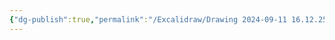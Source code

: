 ```yaml
---
{"dg-publish":true,"permalink":"/Excalidraw/Drawing 2024-09-11 16.12.25.excalidraw/","tags":["excalidraw"]}
---
```

<style> .container {font-family: sans-serif; text-align: center;} .button-wrapper button {z-index: 1;height: 40px; width: 100px; margin: 10px;padding: 5px;} .excalidraw .App-menu_top .buttonList { display: flex;} .excalidraw-wrapper { height: 800px; margin: 50px; position: relative;} :root[dir="ltr"] .excalidraw .layer-ui__wrapper .zen-mode-transition.App-menu_bottom--transition-left {transform: none;} </style><script src="https://cdn.jsdelivr.net/npm/react@17/umd/react.production.min.js"></script><script src="https://cdn.jsdelivr.net/npm/react-dom@17/umd/react-dom.production.min.js"></script><script type="text/javascript" src="https://cdn.jsdelivr.net/npm/@excalidraw/excalidraw@0/dist/excalidraw.production.min.js"></script><div id="Drawing_2024-09-11_1612.25.excalidraw.md"></div><script>(function(){const InitialData={"type":"excalidraw","version":2,"source":"https://github.com/zsviczian/obsidian-excalidraw-plugin/releases/tag/2.4.3","elements":[{"type":"freedraw","version":11,"versionNonce":1504998299,"index":"a0","isDeleted":false,"id":"xElw_I4-pQwmlkXpDmulg","fillStyle":"solid","strokeWidth":2,"strokeStyle":"solid","roughness":1,"opacity":100,"angle":0,"x":16.75,"y":-232,"strokeColor":"#1e1e1e","backgroundColor":"transparent","width":80,"height":0,"seed":1294183253,"groupIds":[],"frameId":null,"roundness":null,"boundElements":[],"updated":1726042349944,"link":null,"locked":false,"points":[[0,0],[14.4000244140625,0],[32.800048828125,0],[52,0],[64.800048828125,0],[73.5999755859375,0],[78.4000244140625,0],[79.2000732421875,0],[80,0],[80,0]],"lastCommittedPoint":null,"simulatePressure":true,"pressures":[]},{"type":"freedraw","version":47,"versionNonce":1477560123,"index":"a1","isDeleted":false,"id":"bm0IKsQK9z9jv5psCcKtP","fillStyle":"solid","strokeWidth":2,"strokeStyle":"solid","roughness":1,"opacity":100,"angle":0,"x":1.550048828125,"y":-170.39999389648438,"strokeColor":"#1e1e1e","backgroundColor":"transparent","width":120,"height":7.20001220703125,"seed":562736373,"groupIds":[],"frameId":null,"roundness":null,"boundElements":[],"updated":1726042351751,"link":null,"locked":false,"points":[[0,0],[0.7999267578125,-1.600006103515625],[2.4000244140625,-1.600006103515625],[7.199951171875,-2.399993896484375],[16,-3.20001220703125],[24,-3.20001220703125],[33.5999755859375,-3.20001220703125],[44.7999267578125,-3.20001220703125],[52,-3.20001220703125],[56,-3.20001220703125],[58.4000244140625,-3.20001220703125],[59.199951171875,-3.20001220703125],[60,-3.20001220703125],[60.7999267578125,-3.20001220703125],[61.5999755859375,-3.20001220703125],[62.4000244140625,-3.20001220703125],[64,-3.20001220703125],[65.5999755859375,-4],[67.199951171875,-4.79998779296875],[70.4000244140625,-5.600006103515625],[73.5999755859375,-6.399993896484375],[74.4000244140625,-6.399993896484375],[76,-6.399993896484375],[77.5999755859375,-6.399993896484375],[80.7999267578125,-7.20001220703125],[82.4000244140625,-7.20001220703125],[83.199951171875,-7.20001220703125],[86.4000244140625,-7.20001220703125],[87.199951171875,-7.20001220703125],[88.7999267578125,-7.20001220703125],[91.199951171875,-6.399993896484375],[92,-6.399993896484375],[94.4000244140625,-6.399993896484375],[99.199951171875,-6.399993896484375],[104,-5.600006103515625],[108,-5.600006103515625],[110.4000244140625,-4.79998779296875],[112,-4.79998779296875],[113.5999755859375,-4.79998779296875],[115.199951171875,-4.79998779296875],[116,-4.79998779296875],[117.5999755859375,-4.79998779296875],[118.4000244140625,-4.79998779296875],[119.199951171875,-4.79998779296875],[120,-4.79998779296875],[120,-4.79998779296875]],"lastCommittedPoint":null,"simulatePressure":true,"pressures":[]},{"type":"freedraw","version":69,"versionNonce":1609442747,"index":"a2","isDeleted":false,"id":"oWXL2cedo5RaRwwagXugC","fillStyle":"solid","strokeWidth":2,"strokeStyle":"solid","roughness":1,"opacity":100,"angle":0,"x":59.1500244140625,"y":-219.19998168945312,"strokeColor":"#1e1e1e","backgroundColor":"transparent","width":69.5999755859375,"height":102.39999389648438,"seed":1797265237,"groupIds":[],"frameId":null,"roundness":null,"boundElements":[],"updated":1726042354039,"link":null,"locked":false,"points":[[0,0],[-0.800048828125,0],[-0.800048828125,0.79998779296875],[-0.800048828125,3.199981689453125],[-2.4000244140625,7.199981689453125],[-2.4000244140625,8],[-2.4000244140625,10.399993896484375],[-2.4000244140625,12],[-2.4000244140625,12.79998779296875],[-3.199951171875,14.399993896484375],[-3.199951171875,16],[-4,18.399993896484375],[-4,19.199981689453125],[-4,20.79998779296875],[-4.800048828125,21.5999755859375],[-4.800048828125,22.399993896484375],[-4.800048828125,23.199981689453125],[-5.5999755859375,25.5999755859375],[-7.199951171875,28],[-7.199951171875,29.5999755859375],[-8,31.199981689453125],[-8.800048828125,32.79998779296875],[-9.5999755859375,34.399993896484375],[-9.5999755859375,35.199981689453125],[-12,40.79998779296875],[-12.800048828125,44],[-13.5999755859375,45.5999755859375],[-14.4000244140625,48],[-15.199951171875,50.399993896484375],[-16.800048828125,53.5999755859375],[-18.4000244140625,56.79998779296875],[-20,60],[-20.800048828125,61.5999755859375],[-23.199951171875,64],[-24,66.39999389648438],[-25.5999755859375,67.19998168945312],[-26.4000244140625,68],[-28,69.5999755859375],[-28.800048828125,71.19998168945312],[-30.4000244140625,72.79998779296875],[-32,74.39999389648438],[-32.800048828125,76],[-35.199951171875,77.5999755859375],[-36,80],[-36.800048828125,80],[-37.5999755859375,81.5999755859375],[-38.4000244140625,82.39999389648438],[-39.199951171875,83.19998168945312],[-40,84],[-40.800048828125,84.79998779296875],[-41.5999755859375,84.79998779296875],[-42.4000244140625,86.39999389648438],[-44,88],[-45.5999755859375,88],[-46.4000244140625,89.5999755859375],[-48,90.39999389648438],[-49.5999755859375,92],[-50.4000244140625,92.79998779296875],[-52.800048828125,93.5999755859375],[-53.5999755859375,95.19998168945312],[-56,95.19998168945312],[-60.800048828125,96.79998779296875],[-63.199951171875,98.39999389648438],[-64.800048828125,99.19998168945312],[-67.199951171875,100.79998779296875],[-68.800048828125,101.5999755859375],[-69.5999755859375,102.39999389648438],[-69.5999755859375,102.39999389648438]],"lastCommittedPoint":null,"simulatePressure":true,"pressures":[]},{"type":"freedraw","version":58,"versionNonce":423247029,"index":"a3","isDeleted":false,"id":"8NM3ZuTKW_hhY3pM7vDYx","fillStyle":"solid","strokeWidth":2,"strokeStyle":"solid","roughness":1,"opacity":100,"angle":0,"x":51.1500244140625,"y":-168.79998779296875,"strokeColor":"#1e1e1e","backgroundColor":"transparent","width":110.4000244140625,"height":43.199981689453125,"seed":1829351637,"groupIds":[],"frameId":null,"roundness":null,"boundElements":[],"updated":1726042355966,"link":null,"locked":false,"points":[[0,0],[2.4000244140625,0.79998779296875],[4,1.600006103515625],[6.4000244140625,3.199981689453125],[8.800048828125,4],[10.4000244140625,5.600006103515625],[14.4000244140625,8],[16,8],[19.199951171875,9.600006103515625],[20.800048828125,10.399993896484375],[24,12.79998779296875],[24.800048828125,12.79998779296875],[25.5999755859375,14.399993896484375],[27.199951171875,15.199981689453125],[30.4000244140625,16],[31.199951171875,16.79998779296875],[33.5999755859375,17.600006103515625],[34.4000244140625,18.399993896484375],[36,19.199981689453125],[37.5999755859375,19.199981689453125],[40,20.79998779296875],[41.5999755859375,21.600006103515625],[44,22.399993896484375],[47.199951171875,24],[48.800048828125,24.79998779296875],[51.199951171875,25.600006103515625],[54.4000244140625,27.199981689453125],[58.4000244140625,27.199981689453125],[64,29.600006103515625],[70.4000244140625,31.199981689453125],[76,32.79998779296875],[80,34.399993896484375],[81.5999755859375,35.199981689453125],[82.4000244140625,35.199981689453125],[84.800048828125,36.79998779296875],[86.4000244140625,37.600006103515625],[87.199951171875,38.399993896484375],[88.800048828125,38.399993896484375],[89.5999755859375,38.399993896484375],[90.4000244140625,38.399993896484375],[92,38.399993896484375],[92,39.199981689453125],[93.5999755859375,39.199981689453125],[94.4000244140625,39.199981689453125],[96,40],[96.800048828125,40.79998779296875],[97.5999755859375,40.79998779296875],[99.199951171875,40.79998779296875],[100,41.600006103515625],[100.800048828125,41.600006103515625],[104,41.600006103515625],[105.5999755859375,42.399993896484375],[106.4000244140625,42.399993896484375],[108,43.199981689453125],[108.800048828125,43.199981689453125],[110.4000244140625,43.199981689453125],[110.4000244140625,43.199981689453125]],"lastCommittedPoint":null,"simulatePressure":true,"pressures":[]},{"type":"freedraw","version":26,"versionNonce":1813325141,"index":"a4","isDeleted":false,"id":"leAWyfiCdmGqlWHD2AAQD","fillStyle":"solid","strokeWidth":2,"strokeStyle":"solid","roughness":1,"opacity":100,"angle":0,"x":-130.449951171875,"y":-220,"strokeColor":"#1971c2","backgroundColor":"transparent","width":39.199951171875,"height":52.800018310546875,"seed":706761589,"groupIds":[],"frameId":null,"roundness":null,"boundElements":[],"updated":1726042365239,"link":null,"locked":false,"points":[[0,0],[2.4000244140625,0.800018310546875],[4.7999267578125,1.600006103515625],[8,4],[9.5999755859375,5.600006103515625],[12,9.600006103515625],[16,15.20001220703125],[17.5999755859375,19.20001220703125],[20,23.20001220703125],[21.5999755859375,24.800018310546875],[22.4000244140625,26.399993896484375],[23.199951171875,27.20001220703125],[24,28],[25.5999755859375,29.600006103515625],[25.5999755859375,31.20001220703125],[27.199951171875,32],[28,32.800018310546875],[28.7999267578125,35.20001220703125],[30.4000244140625,38.399993896484375],[32.7999267578125,43.20001220703125],[34.4000244140625,45.600006103515625],[37.5999755859375,51.20001220703125],[38.4000244140625,52],[39.199951171875,52.800018310546875],[39.199951171875,52.800018310546875]],"lastCommittedPoint":null,"simulatePressure":true,"pressures":[]},{"type":"freedraw","version":11,"versionNonce":2143905525,"index":"a5","isDeleted":false,"id":"QCCwYRtqh-ogxCu7vxjrw","fillStyle":"solid","strokeWidth":2,"strokeStyle":"solid","roughness":1,"opacity":100,"angle":0,"x":-132.0499267578125,"y":-147.19998168945312,"strokeColor":"#1971c2","backgroundColor":"transparent","width":40,"height":59.199981689453125,"seed":247578395,"groupIds":[],"frameId":null,"roundness":null,"boundElements":[],"updated":1726042366088,"link":null,"locked":false,"points":[[0,0],[-0.800048828125,0],[1.5999755859375,7.199981689453125],[5.5999755859375,13.5999755859375],[15.199951171875,27.199981689453125],[25.5999755859375,40.79998779296875],[32,49.5999755859375],[36.7999267578125,56],[39.199951171875,59.199981689453125],[39.199951171875,59.199981689453125]],"lastCommittedPoint":null,"simulatePressure":true,"pressures":[]},{"type":"freedraw","version":61,"versionNonce":2060407541,"index":"a6","isDeleted":false,"id":"dQ6x9f8eaga5sk2Utgwdc","fillStyle":"solid","strokeWidth":2,"strokeStyle":"solid","roughness":1,"opacity":100,"angle":0,"x":-141.6500244140625,"y":26.4000244140625,"strokeColor":"#1971c2","backgroundColor":"transparent","width":77.60009765625,"height":64.79998779296875,"seed":1459608443,"groupIds":[],"frameId":null,"roundness":null,"boundElements":[],"updated":1726042368033,"link":null,"locked":false,"points":[[0,0],[0,1.5999755859375],[0.800048828125,2.39996337890625],[4.800048828125,8],[8,11.20001220703125],[11.2000732421875,13.5999755859375],[14.4000244140625,16],[15.2000732421875,16],[16,16.79998779296875],[16.800048828125,16],[17.60009765625,14.39996337890625],[18.4000244140625,13.5999755859375],[20,12],[20.800048828125,10.39996337890625],[22.4000244140625,8.79998779296875],[23.2000732421875,8],[24,7.20001220703125],[24.800048828125,6.39996337890625],[24.800048828125,5.5999755859375],[25.60009765625,5.5999755859375],[26.4000244140625,4.79998779296875],[27.2000732421875,4],[28.800048828125,3.20001220703125],[28.800048828125,2.39996337890625],[29.60009765625,2.39996337890625],[32.800048828125,0.79998779296875],[34.4000244140625,-0.79998779296875],[37.60009765625,-1.60003662109375],[39.2000732421875,-3.20001220703125],[41.60009765625,-4],[44,-5.60003662109375],[45.60009765625,-7.20001220703125],[47.2000732421875,-8],[48.800048828125,-9.60003662109375],[50.4000244140625,-10.4000244140625],[52,-12],[53.60009765625,-12.79998779296875],[55.2000732421875,-14.4000244140625],[56,-15.20001220703125],[57.60009765625,-16.79998779296875],[59.2000732421875,-18.4000244140625],[60,-19.20001220703125],[60.800048828125,-20.79998779296875],[62.4000244140625,-21.60003662109375],[63.2000732421875,-23.20001220703125],[64.800048828125,-25.60003662109375],[64.800048828125,-26.4000244140625],[65.60009765625,-27.20001220703125],[66.4000244140625,-28],[66.4000244140625,-29.60003662109375],[68,-32],[68.800048828125,-33.60003662109375],[69.60009765625,-35.20001220703125],[71.2000732421875,-36.79998779296875],[71.2000732421875,-39.20001220703125],[72,-40],[72.800048828125,-41.60003662109375],[74.4000244140625,-44],[77.60009765625,-48],[77.60009765625,-48]],"lastCommittedPoint":null,"simulatePressure":true,"pressures":[]},{"type":"freedraw","version":21,"versionNonce":1510798549,"index":"a7","isDeleted":false,"id":"7lEpRPaN7-kJ-bKix64XF","fillStyle":"solid","strokeWidth":2,"strokeStyle":"solid","roughness":1,"opacity":100,"angle":0,"x":15.1500244140625,"y":-105.60000610351562,"strokeColor":"#e03131","backgroundColor":"transparent","width":12.800048828125,"height":71.20004272460938,"seed":1778812955,"groupIds":[],"frameId":null,"roundness":null,"boundElements":[],"updated":1726042373913,"link":null,"locked":false,"points":[[0,0],[0,0.800018310546875],[0.800048828125,4],[1.5999755859375,9.600006103515625],[3.199951171875,17.600006103515625],[4,20],[4.800048828125,26.4000244140625],[5.5999755859375,31.20001220703125],[6.4000244140625,34.4000244140625],[9.5999755859375,44],[10.4000244140625,49.600006103515625],[11.199951171875,52.000030517578125],[12,58.399993896484375],[12,60.800018310546875],[12,64.80001831054688],[12,68.00003051757812],[12,69.60000610351562],[12.800048828125,70.39999389648438],[12.800048828125,71.20004272460938],[12.800048828125,71.20004272460938]],"lastCommittedPoint":null,"simulatePressure":true,"pressures":[]},{"type":"freedraw","version":40,"versionNonce":2024823835,"index":"a8","isDeleted":false,"id":"O4pLpwaEJHafCsrCRBQfI","fillStyle":"solid","strokeWidth":2,"strokeStyle":"solid","roughness":1,"opacity":100,"angle":0,"x":21.550048828125,"y":-112.79998779296875,"strokeColor":"#e03131","backgroundColor":"transparent","width":99.199951171875,"height":89.60000610351562,"seed":530552731,"groupIds":[],"frameId":null,"roundness":null,"boundElements":[],"updated":1726042375121,"link":null,"locked":false,"points":[[0,0],[1.5999755859375,-0.800018310546875],[4.7999267578125,-0.800018310546875],[21.5999755859375,-2.399993896484375],[33.5999755859375,-3.20001220703125],[44.7999267578125,-4.800018310546875],[48.7999267578125,-4.800018310546875],[59.199951171875,-6.399993896484375],[64.7999267578125,-6.399993896484375],[69.5999755859375,-7.20001220703125],[76,-7.20001220703125],[80,-8],[87.199951171875,-8],[88.7999267578125,-8],[91.199951171875,-8.800018310546875],[92.7999267578125,-8.800018310546875],[93.5999755859375,-8.800018310546875],[94.4000244140625,-8.800018310546875],[95.199951171875,-8.800018310546875],[96,-8.800018310546875],[96.7999267578125,-8.800018310546875],[96.7999267578125,-8],[97.5999755859375,-4.800018310546875],[98.4000244140625,2.399993896484375],[98.4000244140625,10.399993896484375],[99.199951171875,20],[99.199951171875,28.79998779296875],[99.199951171875,39.199981689453125],[99.199951171875,48.79998779296875],[99.199951171875,55.20001220703125],[98.4000244140625,64],[98.4000244140625,69.5999755859375],[97.5999755859375,75.20001220703125],[97.5999755859375,76.79998779296875],[97.5999755859375,78.4000244140625],[97.5999755859375,79.20001220703125],[96.7999267578125,80],[96.7999267578125,80.79998779296875],[96.7999267578125,80.79998779296875]],"lastCommittedPoint":null,"simulatePressure":true,"pressures":[]},{"type":"freedraw","version":15,"versionNonce":12285371,"index":"a9","isDeleted":false,"id":"NU47ZhC7mvdbQC5CMSq-r","fillStyle":"solid","strokeWidth":2,"strokeStyle":"solid","roughness":1,"opacity":100,"angle":0,"x":35.1500244140625,"y":-65.60000610351562,"strokeColor":"#e03131","backgroundColor":"transparent","width":88.800048828125,"height":4.79998779296875,"seed":1010277493,"groupIds":[],"frameId":null,"roundness":null,"boundElements":[],"updated":1726042375823,"link":null,"locked":false,"points":[[0,0],[6.4000244140625,-1.5999755859375],[17.5999755859375,-2.399993896484375],[28,-2.399993896484375],[39.199951171875,-4],[48,-4.79998779296875],[53.5999755859375,-4.79998779296875],[63.199951171875,-4.79998779296875],[72.800048828125,-2.399993896484375],[80,-2.399993896484375],[85.5999755859375,-2.399993896484375],[88,-1.5999755859375],[88.800048828125,-1.5999755859375],[88.800048828125,-1.5999755859375]],"lastCommittedPoint":null,"simulatePressure":true,"pressures":[]},{"type":"freedraw","version":41,"versionNonce":1945950075,"index":"aA","isDeleted":false,"id":"Yp37GW4LDZK4k4MLSr5yi","fillStyle":"solid","strokeWidth":2,"strokeStyle":"solid","roughness":1,"opacity":100,"angle":0,"x":25.550048828125,"y":-32.79998779296875,"strokeColor":"#e03131","backgroundColor":"transparent","width":98.4000244140625,"height":6.4000244140625,"seed":486760661,"groupIds":[],"frameId":null,"roundness":null,"boundElements":[],"updated":1726042377433,"link":null,"locked":false,"points":[[0,0],[1.5999755859375,0],[4,0],[7.199951171875,0],[12,-0.79998779296875],[20.7999267578125,-1.5999755859375],[27.199951171875,-1.5999755859375],[32.7999267578125,-1.5999755859375],[40,-1.5999755859375],[45.5999755859375,-1.5999755859375],[50.4000244140625,-1.5999755859375],[54.4000244140625,-1.5999755859375],[60.7999267578125,-1.5999755859375],[64.7999267578125,-1.5999755859375],[67.199951171875,-1.5999755859375],[68,-1.5999755859375],[68.7999267578125,-1.5999755859375],[69.5999755859375,-1.5999755859375],[70.4000244140625,-1.5999755859375],[71.199951171875,-1.5999755859375],[72.7999267578125,-1.5999755859375],[74.4000244140625,-1.5999755859375],[76,-2.4000244140625],[77.5999755859375,-2.4000244140625],[79.199951171875,-2.4000244140625],[80,-2.4000244140625],[81.5999755859375,-2.4000244140625],[82.4000244140625,-2.4000244140625],[83.199951171875,-2.4000244140625],[84,-2.4000244140625],[84.7999267578125,-3.20001220703125],[85.5999755859375,-3.20001220703125],[86.4000244140625,-3.20001220703125],[87.199951171875,-3.20001220703125],[88,-4],[90.4000244140625,-4],[92.7999267578125,-4.79998779296875],[96.7999267578125,-5.5999755859375],[98.4000244140625,-6.4000244140625],[98.4000244140625,-6.4000244140625]],"lastCommittedPoint":null,"simulatePressure":true,"pressures":[]},{"type":"freedraw","version":55,"versionNonce":1676546453,"index":"aB","isDeleted":false,"id":"lcF2yuCcQ2domyDoUUIV7","fillStyle":"solid","strokeWidth":2,"strokeStyle":"solid","roughness":1,"opacity":100,"angle":0,"x":-16.8499755859375,"y":29.60003662109375,"strokeColor":"#2f9e44","backgroundColor":"transparent","width":199.199951171875,"height":11.20001220703125,"seed":203650235,"groupIds":[],"frameId":null,"roundness":null,"boundElements":[],"updated":1726042381094,"link":null,"locked":false,"points":[[0,0],[0.800048828125,-0.800048828125],[5.5999755859375,-1.60003662109375],[11.199951171875,-2.4000244140625],[16,-2.4000244140625],[20.800048828125,-3.20001220703125],[24.800048828125,-3.20001220703125],[28.800048828125,-4],[32,-4],[36,-4],[38.4000244140625,-4],[42.4000244140625,-4.800048828125],[44.800048828125,-4.800048828125],[52,-4.800048828125],[58.4000244140625,-5.60003662109375],[67.199951171875,-6.4000244140625],[74.4000244140625,-6.4000244140625],[80.800048828125,-7.20001220703125],[87.199951171875,-7.20001220703125],[93.5999755859375,-7.20001220703125],[99.199951171875,-7.20001220703125],[104.800048828125,-7.20001220703125],[110.4000244140625,-7.20001220703125],[117.5999755859375,-7.20001220703125],[123.199951171875,-7.20001220703125],[128,-7.20001220703125],[134.4000244140625,-7.20001220703125],[139.199951171875,-7.20001220703125],[144,-8],[148.800048828125,-8],[152,-8.800048828125],[154.4000244140625,-8.800048828125],[155.199951171875,-8.800048828125],[156,-8.800048828125],[158.4000244140625,-9.60003662109375],[159.199951171875,-9.60003662109375],[162.4000244140625,-9.60003662109375],[164.800048828125,-10.4000244140625],[166.4000244140625,-10.4000244140625],[168.800048828125,-10.4000244140625],[173.5999755859375,-10.4000244140625],[178.4000244140625,-10.4000244140625],[180,-10.4000244140625],[182.4000244140625,-10.4000244140625],[186.4000244140625,-10.4000244140625],[190.4000244140625,-10.4000244140625],[192.800048828125,-11.20001220703125],[193.5999755859375,-11.20001220703125],[194.4000244140625,-11.20001220703125],[195.199951171875,-11.20001220703125],[196,-11.20001220703125],[197.5999755859375,-11.20001220703125],[199.199951171875,-10.4000244140625],[199.199951171875,-10.4000244140625]],"lastCommittedPoint":null,"simulatePressure":true,"pressures":[]},{"type":"freedraw","version":40,"versionNonce":438981589,"index":"aC","isDeleted":false,"id":"RmsE6WUJ_2Xbbz6k-WaQ5","fillStyle":"solid","strokeWidth":2,"strokeStyle":"solid","roughness":1,"opacity":100,"angle":0,"x":52.75,"y":-212.79998779296875,"strokeColor":"#f08c00","backgroundColor":"transparent","width":11.2000732421875,"height":84,"seed":1372352597,"groupIds":[],"frameId":null,"roundness":null,"boundElements":[],"updated":1726042387686,"link":null,"locked":false,"points":[[0,0],[0.800048828125,0],[1.5999755859375,1.600006103515625],[3.2000732421875,4],[4,9.600006103515625],[4,14.399993896484375],[4.800048828125,20],[5.5999755859375,24.79998779296875],[6.4000244140625,29.600006103515625],[7.2000732421875,34.399993896484375],[8,40],[8,44],[8.800048828125,48],[8.800048828125,52],[9.5999755859375,57.600006103515625],[9.5999755859375,61.600006103515625],[10.4000244140625,64.79998779296875],[10.4000244140625,66.39999389648438],[10.4000244140625,67.19998168945312],[10.4000244140625,68],[10.4000244140625,69.60000610351562],[10.4000244140625,70.39999389648438],[10.4000244140625,72],[11.2000732421875,72],[11.2000732421875,72.79998779296875],[11.2000732421875,73.60000610351562],[11.2000732421875,74.39999389648438],[11.2000732421875,76],[11.2000732421875,76.79998779296875],[11.2000732421875,77.60000610351562],[11.2000732421875,78.39999389648438],[11.2000732421875,79.19998168945312],[11.2000732421875,80],[11.2000732421875,80.79998779296875],[11.2000732421875,81.60000610351562],[11.2000732421875,82.39999389648438],[11.2000732421875,83.19998168945312],[11.2000732421875,84],[11.2000732421875,84]],"lastCommittedPoint":null,"simulatePressure":true,"pressures":[]},{"id":"xoAoMJtXLBahcGoo3b28v","type":"freedraw","x":-320.5000305175781,"y":-197.96249389648438,"width":0.0001,"height":0.0001,"angle":0,"strokeColor":"#f08c00","backgroundColor":"transparent","fillStyle":"solid","strokeWidth":2,"strokeStyle":"solid","roughness":1,"opacity":100,"groupIds":[],"frameId":null,"index":"aD","roundness":null,"seed":233666623,"version":3,"versionNonce":1189175569,"isDeleted":false,"boundElements":null,"updated":1726274701969,"link":null,"locked":false,"points":[[0,0],[0.0001,0.0001]],"pressures":[],"simulatePressure":true,"lastCommittedPoint":[0.0001,0.0001]}],"appState":{"theme":"light","viewBackgroundColor":"#ffffff","currentItemStrokeColor":"#f08c00","currentItemBackgroundColor":"transparent","currentItemFillStyle":"solid","currentItemStrokeWidth":2,"currentItemStrokeStyle":"solid","currentItemRoughness":1,"currentItemOpacity":100,"currentItemFontFamily":5,"currentItemFontSize":20,"currentItemTextAlign":"left","currentItemStartArrowhead":null,"currentItemEndArrowhead":"arrow","currentItemArrowType":"round","scrollX":378.4000244140625,"scrollY":348.8374938964844,"zoom":{"value":2},"currentItemRoundness":"round","gridSize":20,"gridStep":5,"gridModeEnabled":false,"gridColor":{"Bold":"#C9C9C9","Regular":"#EDEDED"},"currentStrokeOptions":null,"frameRendering":{"enabled":true,"clip":true,"name":true,"outline":true},"objectsSnapModeEnabled":false,"activeTool":{"type":"freedraw","customType":null,"locked":false,"lastActiveTool":null}},"files":{}};InitialData.scrollToContent=true;App=()=>{const e=React.useRef(null),t=React.useRef(null),[n,i]=React.useState({width:void 0,height:void 0});return React.useEffect(()=>{i({width:t.current.getBoundingClientRect().width,height:t.current.getBoundingClientRect().height});const e=()=>{i({width:t.current.getBoundingClientRect().width,height:t.current.getBoundingClientRect().height})};return window.addEventListener("resize",e),()=>window.removeEventListener("resize",e)},[t]),React.createElement(React.Fragment,null,React.createElement("div",{className:"excalidraw-wrapper",ref:t},React.createElement(ExcalidrawLib.Excalidraw,{ref:e,width:n.width,height:n.height,initialData:InitialData,viewModeEnabled:!0,zenModeEnabled:!0,gridModeEnabled:!1})))},excalidrawWrapper=document.getElementById("Drawing_2024-09-11_1612.25.excalidraw.md");ReactDOM.render(React.createElement(App),excalidrawWrapper);})();</script>